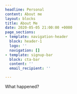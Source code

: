 ```yaml
---
headline: Personal
content: About me
layout: blocks
title: About Me
date: 2020-05-05 21:00:00 +0000
page_sections:
- template: navigation-header
  block: header-1
  logo: ''
  navigation: []
- template: signup-bar
  block: cta-bar
  content: ''
  email_recipient: ''

---
```

What happened?